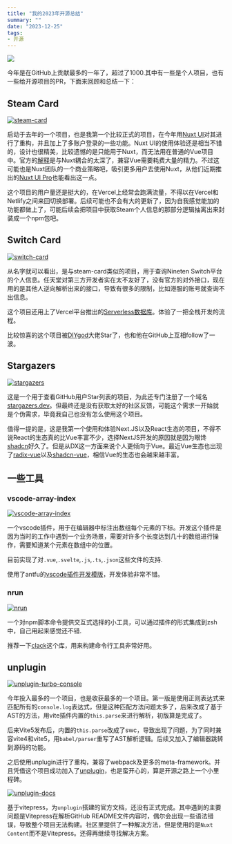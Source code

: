 ```yaml
---
title: "我的2023年开源总结"
summary: ""
date: "2023-12-25"
tags:
- 开源
---
```


![](@assets/images/github_2023.png)

今年是在GitHub上贡献最多的一年了，超过了1000.其中有一些是个人项目，也有一些给开源项目的PR，下面来回顾和总结一下：

## Steam Card

[![steam-card](https://opengraph.githubassets.com/58c5f3a068d9c70b87d2eacbab2b726f29aae262f1dd9bb98120cc1657ad3e6e/yuyinws/steam-card)](https://github.com/yuyinws/steam-card)

启动于去年的一个项目，也是我第一个比较正式的项目，在今年用[Nuxt UI](https://ui.nuxt.com/)对其进行了重构，并且加上了多账户登录的一些功能。Nuxt UI的使用体验还是相当不错的，设计也很精美，比较遗憾的是只能用于Nuxt，而无法用在普通的Vue项目中。官方的[解释](https://github.com/nuxt/ui/issues/187#issuecomment-1552790126)是与Nuxt耦合的太深了，兼容Vue需要耗费大量的精力。不过这可能也是Nuxt团队的一个商业策略吧，吸引更多用户去使用Nuxt，从他们近期推出的[Nuxt UI Pro](https://ui.nuxt.com/pro)也能看出这一点。

这个项目的用户量还是挺大的，在Vercel上经常会跑满流量，不得以在Vercel和Netlify之间来回切换部署。后续可能也不会有大的更新了，因为自我感觉能加的功能都做上了，可能后续会把项目中获取Steam个人信息的那部分逻辑抽离出来封装成一个npm包吧。

## Switch Card

[![switch-card](https://opengraph.githubassets.com/edc27d15791d680984f4eb1977ed783b22173ca0f50d2c5954782a9d85ac76c3/yuyinws/switch-card)](https://github.com/yuyinws/switch-card)

从名字就可以看出，是与steam-card类似的项目，用于查询Nineten Switch平台的个人信息。任天堂对第三方开发者实在太不友好了，没有官方的对外接口，现在用的是其他人逆向解析出来的接口，导致有很多的限制，比如港服的账号就查询不出信息。

这个项目还用上了Vercel平台推出的[Serverless数据库](https://vercel.com/docs/storage/vercel-postgres)。体验了一把全栈开发的流程。

比较惊喜的这个项目被[DIYgod](https://github.com/DIYgod)大佬Star了，也和他在GitHub上互相follow了一波。

## Stargazers

[![stargazers](https://opengraph.githubassets.com/ccd9da3be9620b58b2eb08508fc0d2de64df698269efb98f8ff5ff42348448b2/yuyinws/stargazers)](https://github.com/yuyinws/stargazers)

这是一个用于查看GitHub用户Star列表的项目，为此还专门注册了一个域名[stargazers.dev](https://stargazers.dev/)。但最终还是没有获取太好的社区反馈，可能这个需求一开始就是个伪需求，毕竟我自己也没有怎么使用这个项目。

值得一提的是，这是我第一个使用和体验Next.JS以及React生态的项目，不得不说React的生态真的比Vue丰富不少，选择NextJS开发的原因就是因为眼馋[shadcn](https://ui.shadcn.com/)好久了。但是从DX这一方面来说个人更倾向于Vue。最近Vue生态也出现了[radix-vue](https://github.com/radix-vue/radix-vue)以及[shadcn-vue](https://github.com/radix-vue/shadcn-vue)，相信Vue的生态也会越来越丰富。

## 一些工具

### vscode-array-index

[![vscode-array-index](https://opengraph.githubassets.com/7ed9af9741b3d99967a9000fbed1a6e992aaf35aa5fd78c4a687cdd701f4e9db/yuyinws/vscode-array-index)](https://github.com/yuyinws/vscode-array-index)

一个vscode插件，用于在编辑器中标注出数组每个元素的下标。开发这个插件是因为当时的工作中遇到一个业务场景，需要对许多个长度达到几十的数组进行操作，需要知道某个元素在数组中的位置。

目前实现了对`.vue`,`.svelte`,`.js`,`.ts`,`.json`这些文件的支持.

使用了antfu的[vscode插件开发模版](https://github.com/antfu/starter-vscode)，开发体验非常不错。

### nrun

[![nrun](https://opengraph.githubassets.com/48b00d5b5de8fe1119195090eb74cf3b9e7a64eefb74627d09a63aa97bbba639/yuyinws/nrun)](https://github.com/yuyinws/nrun)

一个对npm脚本命令提供交互式选择的小工具，可以通过插件的形式集成到zsh中，自己用起来感觉还不错.

推荐一下[clack](https://github.com/natemoo-re/clack)这个库，用来构建命令行工具非常好用。

## unplugin

[![unplugin-turbo-console](https://opengraph.githubassets.com/71cd978fbceaa4ce15930ae03ced2cb738b4b9d1db15800a29c4cb6a61a2bb0b/unplugin/unplugin-turbo-console)](https://github.com/unplugin/unplugin)

今年投入最多的一个项目，也是收获最多的一个项目。第一版是使用正则表达式来匹配所有的`console.log`表达式，但是这种匹配方法问题太多了，后来改成了基于AST的方法，用vite插件内置的`this.parse`来进行解析，初版算是完成了。

后来Vite5发布后，内置的`this.parse`改成了swc，导致出现了问题，为了同时兼容vite4和vite5，用`babel/parser`重写了AST解析逻辑。后续又加入了编辑器跳转到源码的功能。

之后使用unplugin进行了重构，兼容了webpack及更多的meta-framework。并且凭借这个项目成功加入了[unplugin](https://github.com/unplugin/.github/issues/6)，也是蛮开心的，算是开源之路上一个小里程碑。

[![unplugin-docs](https://opengraph.githubassets.com/3730c4be7ea3fec5f8c619f8fb1a58cfd76c25c910669ad43b6550d2eb17c9a8/unplugin/docs)](https://github.com/unplugin/docs)

基于vitepress，为`unplugin`搭建的官方文档，还没有正式完成。其中遇到的主要问题是Vitepress在解析GitHub README文件内容时，偶尔会出现一些语法错误，导致整个项目无法构建。社区里提供了一种解决方法，但是使用的是`Nuxt Content`而不是Vitepress。还得再继续寻找解决方案。
